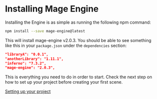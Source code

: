 # Installing Mage Engine

Installing the Engine is as simple as running the following npm command:

```bash
npm install --save mage-engine@latest
```

This will install mage-engine v2.0.3. You should be able to see something like this in your `package.json` under the `dependencies` section:

```json
"libraryA": "0.0.1",
"anotherLibrary": "1.11.1",
"inferno": "7.3.2",
"mage-engine": "2.0.3",
```

This is everything you need to do in order to start. Check the next step on how to set up your project before creating your first scene.

[Setting up your project](/getting-started/setting-up-your-project.md)